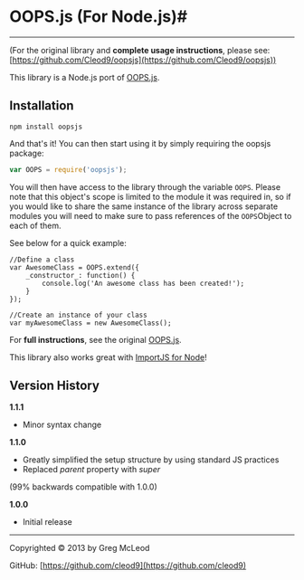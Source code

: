 # OOPS.js (For Node.js)#

----------

(For the original library and **complete usage instructions**, please see: [https://github.com/Cleod9/oopsjs](https://github.com/Cleod9/oopsjs))

This library is a Node.js port of [OOPS.js](https://github.com/Cleod9/oopsjs).

## Installation ##

```
npm install oopsjs
```

And that's it! You can then start using it by simply requiring the oopsjs package:

```javascript
var OOPS = require('oopsjs');
```

You will then have access to the library through the variable `OOPS`.  Please note that this object's scope is limited to the module it was required in, so if you would like to share the same instance of the library across separate modules you will need to make sure to pass references of the `OOPS`Object to each of them. 

See below for a quick example:

```
//Define a class
var AwesomeClass = OOPS.extend({
	_constructor_: function() {
		console.log('An awesome class has been created!');
	}
});

//Create an instance of your class
var myAwesomeClass = new AwesomeClass();
```

For **full instructions**, see the original [OOPS.js](https://github.com/Cleod9/oopsjs).

This library also works great with [ImportJS for Node](https://github.com/Cleod9/node-importjs)!

## Version History ##

**1.1.1**

- Minor syntax change

**1.1.0**

- Greatly simplified the setup structure by using standard JS practices
- Replaced _parent_ property with _super_

(99% backwards compatible with 1.0.0)


**1.0.0**

- Initial release

----------

Copyrighted © 2013 by Greg McLeod

GitHub: [https://github.com/cleod9](https://github.com/cleod9)